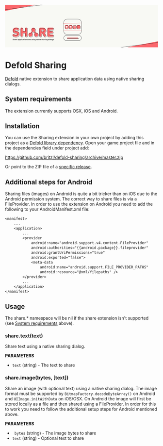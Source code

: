 ![](logo.png)

# Defold Sharing
[Defold](https://www.defold.com) native extension to share application data using native sharing dialogs.

## System requirements
The extension currently supports OSX, iOS and Android.

## Installation
You can use the Sharing extension in your own project by adding this project as a [Defold library dependency](http://www.defold.com/manuals/libraries/). Open your game.project file and in the dependencies field under project add:

https://github.com/britzl/defold-sharing/archive/master.zip

Or point to the ZIP file of a [specific release](https://github.com/britzl/defold-sharing/releases).

## Additional steps for Android
Sharing files (images) on Android is quite a bit tricker than on iOS due to the Android permission system. The correct way to share files is via a FileProvider. In order to use the extension on Android you need to add the following to your AndroidManifest.xml file:

	<manifest>
	    ...
	    <application>
	        ...
	        <provider
	            android:name="android.support.v4.content.FileProvider"
	            android:authorities="{{android.package}}.fileprovider"
	            android:grantUriPermissions="true"
	            android:exported="false">
	            <meta-data
	                android:name="android.support.FILE_PROVIDER_PATHS"
	                android:resource="@xml/filepaths" />
	        </provider>
	        ...
	    </application>
	</manifest>

## Usage
The share.* namespace will be nil if the share extension isn't supported (see [System requirements](#system-requirements) above).

### share.text(text)
Share text using a native sharing dialog.

**PARAMETERS**
* ```text``` (string) - The text to share

### share.image(bytes, [text])
Share an image (with optional text) using a native sharing dialog. The image format must be supported by ```BitmapFactory.decodeByteArray()``` on Android and ```UIImage.initWithData``` on iOS/OSX. On Android the image will first be stored locally as a file and then shared using a FileProvider. In order for this to work you need to follow the additional setup steps for Android mentioned above.

**PARAMETERS**
* ``` bytes``` (string) - The image bytes to share
* ```text``` (string) - Optional text to share
